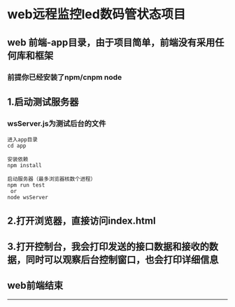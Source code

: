 # web远程监控led数码管状态项目

## web 前端-app目录，由于项目简单，前端没有采用任何库和框架

### 前提你已经安装了npm/cnpm node

## 1.启动测试服务器
### wsServer.js为测试后台的文件

```
进入app目录
cd app

安装依赖
npm install

启动服务器（最多浏览器核数个进程）
npm run test
 or 
node wsServer
```

## 2.打开浏览器，直接访问index.html

## 3.打开控制台，我会打印发送的接口数据和接收的数据，同时可以观察后台控制窗口，也会打印详细信息

## web前端结束

---

